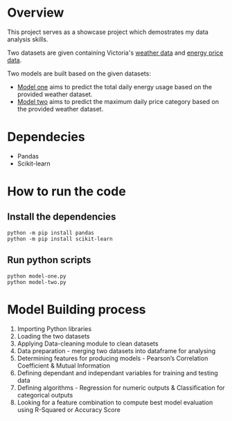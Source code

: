 # Overview

This project serves as a showcase project which demostrates my data analysis skills. 

Two datasets are given containing Victoria's [weather data](weather_data.csv) and [energy price data](price_demand_data.csv).

Two models are built based on the given datasets:
- [Model one](model-one.py) aims to predict the total daily energy usage based on the provided weather dataset. 
- [Model two](model-two.py) aims to predict the maximum daily price category based on the provided weather dataset. 

# Dependecies
- Pandas
- Scikit-learn

# How to run the code
## Install the dependencies

```
python -m pip install pandas
python -m pip install scikit-learn
```

## Run python scripts
```
python model-one.py
python model-two.py
```

# Model Building process 
1. Importing Python libraries
2. Loading the two datasets
3. Applying Data-cleaning module to clean datasets
4. Data preparation - merging two datasets into dataframe for analysing
5. Determining features for producing models - Pearson’s Correlation Coefficient & Mutual Information
6. Defining dependant and independant variables for training and testing data
7. Defining algorithms - Regression for numeric outputs & Classification for categorical outputs
8. Looking for a feature combination to compute best model evaluation using R-Squared or Accuracy Score 